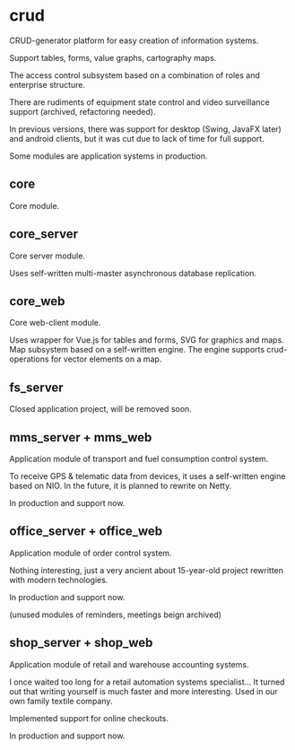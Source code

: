 # crud

CRUD-generator platform for easy creation of information systems.

Support tables, forms, value graphs, cartography maps. 

The access control subsystem based on a combination of roles and enterprise structure.  

There are rudiments of equipment state control and video surveillance support (archived, refactoring needed).

In previous versions, there was support for desktop (Swing, JavaFX later) and android clients, but it was cut due to lack of time for full support.

Some modules are application systems in production.  

## core

Core module.

## core_server

Core server module.

Uses self-written multi-master asynchronous database replication.

## core_web

Core web-client module.

Uses wrapper for Vue.js for tables and forms, SVG for graphics and maps.
Map subsystem based on a self-written engine. The engine supports crud-operations for vector elements on a map. 

## fs_server

Closed application project, will be removed soon.

## mms_server + mms_web

Application module of transport and fuel consumption control system. 

To receive GPS & telematic data from devices, it uses a self-written engine based on NIO.
In the future, it is planned to rewrite on Netty.

In production and support now.

## office_server + office_web

Application module of order control system. 

Nothing interesting, just a very ancient about 15-year-old project rewritten with modern technologies.

In production and support now.

(unused modules of reminders, meetings beign archived)

## shop_server + shop_web

Application module of retail and warehouse accounting systems.

I once waited too long for a retail automation systems specialist...
It turned out that writing yourself is much faster and more interesting.
Used in our own family textile company.

Implemented support for online checkouts.

In production and support now.
